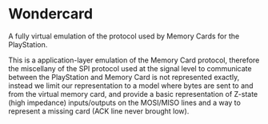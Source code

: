 # Wondercard
A fully virtual emulation of the protocol used by Memory Cards for the PlayStation.

This is a application-layer emulation of the Memory Card protocol, therefore the miscellany of the SPI protocol used at the signal level to communicate between the PlayStation and Memory Card is not represented exactly, instead we limit our representation to a model where bytes are sent to and from the virtual memory card, and provide a basic representation of Z-state (high impedance) inputs/outputs on the MOSI/MISO lines and a way to represent a missing card (ACK line never brought low).
